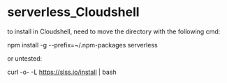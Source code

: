 # serverless_Cloudshell

to install in Cloudshell, need to move the directory with the following cmd:

npm install -g --prefix=~/.npm-packages serverless


or untested:

curl -o- -L https://slss.io/install | bash
